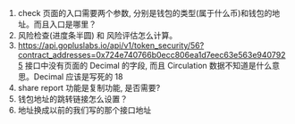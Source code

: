 1. check 页面的入口需要两个参数, 分别是钱包的类型(属于什么币)和钱包的地址。而且入口是哪里？
2. 风险检查(进度条半圆) 和 风险评估怎么计算。
3. https://api.gopluslabs.io/api/v1/token_security/56?contract_addresses=0x724e740766b0ecc806ea1d7eec63e563e9407925 接口中没有页面的 Decimal 的字段, 而且 Circulation 数据不知道是什么意思。Decimal 应该是写死的 18
4. share report 功能是复制功能, 是否需要?
5. 钱包地址的跳转链接怎么设置？
6. 地址换成以前的我们写的那个接口地址
